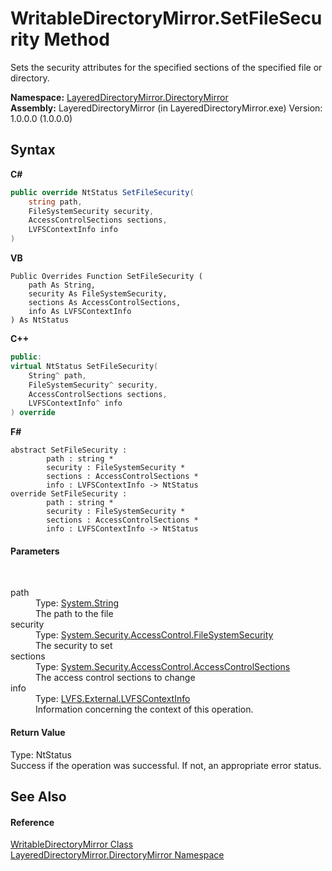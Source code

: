 # WritableDirectoryMirror.SetFileSecurity Method 
 

Sets the security attributes for the specified sections of the specified file or directory.

**Namespace:**&nbsp;<a href="8e43a026-b829-c5d6-efc2-1a8c2a152363">LayeredDirectoryMirror.DirectoryMirror</a><br />**Assembly:**&nbsp;LayeredDirectoryMirror (in LayeredDirectoryMirror.exe) Version: 1.0.0.0 (1.0.0.0)

## Syntax

**C#**<br />
``` C#
public override NtStatus SetFileSecurity(
	string path,
	FileSystemSecurity security,
	AccessControlSections sections,
	LVFSContextInfo info
)
```

**VB**<br />
``` VB
Public Overrides Function SetFileSecurity ( 
	path As String,
	security As FileSystemSecurity,
	sections As AccessControlSections,
	info As LVFSContextInfo
) As NtStatus
```

**C++**<br />
``` C++
public:
virtual NtStatus SetFileSecurity(
	String^ path, 
	FileSystemSecurity^ security, 
	AccessControlSections sections, 
	LVFSContextInfo^ info
) override
```

**F#**<br />
``` F#
abstract SetFileSecurity : 
        path : string * 
        security : FileSystemSecurity * 
        sections : AccessControlSections * 
        info : LVFSContextInfo -> NtStatus 
override SetFileSecurity : 
        path : string * 
        security : FileSystemSecurity * 
        sections : AccessControlSections * 
        info : LVFSContextInfo -> NtStatus 
```


#### Parameters
&nbsp;<dl><dt>path</dt><dd>Type: <a href="http://msdn2.microsoft.com/en-us/library/s1wwdcbf" target="_blank">System.String</a><br />The path to the file</dd><dt>security</dt><dd>Type: <a href="http://msdn2.microsoft.com/en-us/library/f8bc2bs5" target="_blank">System.Security.AccessControl.FileSystemSecurity</a><br />The security to set</dd><dt>sections</dt><dd>Type: <a href="http://msdn2.microsoft.com/en-us/library/wc2zdbth" target="_blank">System.Security.AccessControl.AccessControlSections</a><br />The access control sections to change</dd><dt>info</dt><dd>Type: <a href="09c74a4d-3965-0d4b-f9f9-f9b54f7d56d9">LVFS.External.LVFSContextInfo</a><br />Information concerning the context of this operation.</dd></dl>

#### Return Value
Type: NtStatus<br />Success if the operation was successful. If not, an appropriate error status.

## See Also


#### Reference
<a href="c822f227-d250-a635-4d8e-a5558d8b91b9">WritableDirectoryMirror Class</a><br /><a href="8e43a026-b829-c5d6-efc2-1a8c2a152363">LayeredDirectoryMirror.DirectoryMirror Namespace</a><br />